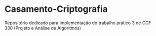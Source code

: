 # Casamento-Criptografia
Repositório dedicado para implementação do trabalho prático 3 de CCF 330 (Projeto e Análise de Algoritmos)
